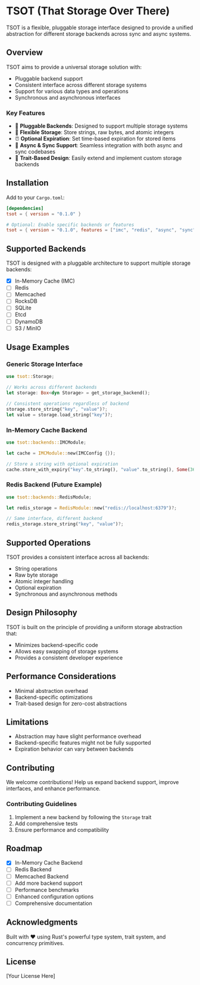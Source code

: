 # TSOT (That Storage Over There)

TSOT is a flexible, pluggable storage interface designed to provide a unified abstraction for different storage backends across sync and async systems.

## Overview

TSOT aims to provide a universal storage solution with:
- Pluggable backend support
- Consistent interface across different storage systems
- Support for various data types and operations
- Synchronous and asynchronous interfaces

### Key Features

- 🔌 **Pluggable Backends**: Designed to support multiple storage systems
- 🚀 **Flexible Storage**: Store strings, raw bytes, and atomic integers
- ⏰ **Optional Expiration**: Set time-based expiration for stored items
- 🔀 **Async & Sync Support**: Seamless integration with both async and sync codebases
- 🧩 **Trait-Based Design**: Easily extend and implement custom storage backends

## Installation

Add to your `Cargo.toml`:

```toml
[dependencies]
tsot = { version = "0.1.0" }

# Optional: Enable specific backends or features
tsot = { version = "0.1.0", features = ["imc", "redis", "async", "sync"] }
```

## Supported Backends

TSOT is designed with a pluggable architecture to support multiple storage backends:

- [x] In-Memory Cache (IMC)
- [ ] Redis
- [ ] Memcached
- [ ] RocksDB
- [ ] SQLite
- [ ] Etcd
- [ ] DynamoDB
- [ ] S3 / MinIO

## Usage Examples

### Generic Storage Interface

```rust
use tsot::Storage;

// Works across different backends
let storage: Box<dyn Storage> = get_storage_backend();

// Consistent operations regardless of backend
storage.store_string("key", "value")?;
let value = storage.load_string("key")?;
```

### In-Memory Cache Backend

```rust
use tsot::backends::IMCModule;

let cache = IMCModule::new(IMCConfig {});

// Store a string with optional expiration
cache.store_with_expiry("key".to_string(), "value".to_string(), Some(3600))?;
```

### Redis Backend (Future Example)

```rust
use tsot::backends::RedisModule;

let redis_storage = RedisModule::new("redis://localhost:6379")?;

// Same interface, different backend
redis_storage.store_string("key", "value")?;
```

## Supported Operations

TSOT provides a consistent interface across all backends:

- String operations
- Raw byte storage
- Atomic integer handling
- Optional expiration
- Synchronous and asynchronous methods

## Design Philosophy

TSOT is built on the principle of providing a uniform storage abstraction that:
- Minimizes backend-specific code
- Allows easy swapping of storage systems
- Provides a consistent developer experience

## Performance Considerations

- Minimal abstraction overhead
- Backend-specific optimizations
- Trait-based design for zero-cost abstractions

## Limitations

- Abstraction may have slight performance overhead
- Backend-specific features might not be fully supported
- Expiration behavior can vary between backends

## Contributing

We welcome contributions! Help us expand backend support, improve interfaces, and enhance performance.

### Contributing Guidelines

1. Implement a new backend by following the `Storage` trait
2. Add comprehensive tests
3. Ensure performance and compatibility

## Roadmap

- [x] In-Memory Cache Backend
- [ ] Redis Backend
- [ ] Memcached Backend
- [ ] Add more backend support
- [ ] Performance benchmarks
- [ ] Enhanced configuration options
- [ ] Comprehensive documentation

## Acknowledgments

Built with ❤️ using Rust's powerful type system, trait system, and concurrency primitives.

## License

[Your License Here]
